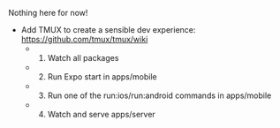 Nothing here for now!

-   Add TMUX to create a sensible dev experience: https://github.com/tmux/tmux/wiki
    -   1. Watch all packages
    -   2. Run Expo start in apps/mobile
    -   3. Run one of the run:ios/run:android commands in apps/mobile
    -   4. Watch and serve apps/server
